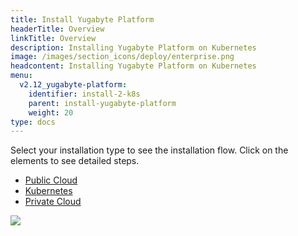 ```yaml
---
title: Install Yugabyte Platform
headerTitle: Overview
linkTitle: Overview
description: Installing Yugabyte Platform on Kubernetes
image: /images/section_icons/deploy/enterprise.png
headcontent: Installing Yugabyte Platform on Kubernetes
menu:
  v2.12_yugabyte-platform:
    identifier: install-2-k8s
    parent: install-yugabyte-platform
    weight: 20
type: docs
---
```


Select your installation type to see the installation flow. Click on the elements to see detailed steps.

<ul class="nav nav-tabs-alt nav-tabs-yb">
  <li >
    <a href="../public-cloud" class="nav-link">
      <i class="fas fa-cloud"></i>
      Public Cloud
    </a>
  </li>

  <li>
    <a href="../kubernetes" class="nav-link active">
      <i class="fas fa-cubes" aria-hidden="true"></i>
      Kubernetes
    </a>
  </li>

  <li >
    <a href="../private-cloud" class="nav-link">
      <i class="fas fa-unlink"></i>
      Private Cloud
    </a>
  </li>
</ul>

<div class="image-with-map">
<img src="/images/ee/flowchart/yb-install-k8s.png" usemap="#image-map">

<map name="image-map">
    <area target="_blank" alt="Install platform" title="Install platform" href="/preview/yugabyte-platform/install-yugabyte-platform/" coords="523,209,379,53" shape="rect">
    <area target="_blank" alt="K8s pre-reqs" title="K8s pre-reqs" href="/preview/yugabyte-platform/install-yugabyte-platform/prepare-environment/kubernetes/" coords="323,257,576,496" shape="rect">
    <area target="_blank" alt="Install K8s" title="Install K8s" href="/preview/yugabyte-platform/install-yugabyte-platform/install-software/kubernetes/#install-yugabyte-platform-on-a-kubernetes-cluster" coords="346,1032,551,1166" shape="rect">
</map>
</div>
